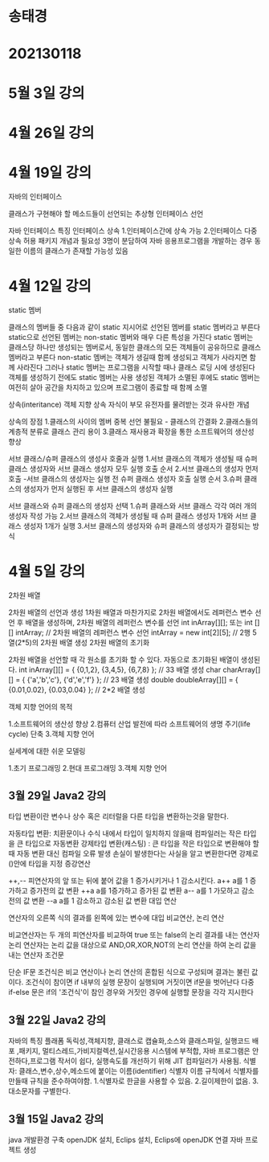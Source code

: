 # 송태경 <h1>202130118

# 5월 3일 강의

# 4월 26일 강의


# 4월 19일 강의
자바의 인터페이스

클래스가 구현해야 할 메소드들이 선언되는 추상형
인터페이스 선언

자바 인터페이스 특징
인터페이스 상속
1.인터페이스간에 상속 가능
2.인터페이스 다중 상속 허용
패키지 개념과 필요성 3명이 분담하여 자바 응용프로그램을 개발하는 경우 동일한 이름의 클래스가 존재할 가능성 있음

# 4월 12일 강의
static 멤버

클래스의 멤버들 중 다음과 같이 static 지시어로 선언된 멤버를 static 멤버라고 부른다
static으로 선언된 멤버는 non-static 멤버와 매우 다른 특성을 가진다
static 멤버는 클래스당 하나만 생성되는 멤버로서, 동일한 클래스의 모든 객체들이 공유하므로 클래스 멤버라고 부른다
non-static 멤버는 객체가 생길때 함께 생성되고 객체가 사라지면 함께 사라진다 그러나 static 멤버는 프로그램을 시작할 때나 클래스 로딩 시에 생성된다
객체를 생성하기 전에도 static 멤버는 사용
생성된 객체가 소멸된 후에도 static 멤버는 여전히 살아 공간을 차지하고 있으며 프로그램이 종료할 때 함께 소멸

상속(interitance)
객체 지향 상속 자식이 부모 유전자를 물려받는 것과 유사한 개념

상속의 장점
1.클래스의 사이의 멤버 중복 선언 불필요 - 클래스의 간결화
2.클래스들의 계층적 분류로 클래스 관리 용이
3.클래스 재사용과 확장을 통한 소프트웨어의 생산성 향상

서브 클래스/슈퍼 클래스의 생성사 호줄과 실행
1.서브 클래스의 객체가 생성될 때 슈퍼 클래스 생성자와 서브 클래스 생성자 모두 실행 호출 순서
2.서브 클래스의 생성자 먼저 호출 -서브 클래스의 생성자는 실행 전 슈퍼 클래스 생성자 호출 실행 순서
3.슈퍼 클래스의 생성자가 먼저 실행된 후 서브 클래스의 생성자 실행

서브 클래스와 슈퍼 클래스의 생성자 선택
1.슈퍼 클래스와 서브 클래스 각각 여러 개의 생성자 작성 가능
2.서브 클래스의 객체가 생성될 때 슈퍼 클래스 생성자 1개와 서브 클래스 생성자 1개가 실행
3.서브 클래스의 생성자와 슈퍼 클래스의 생성자가 결정되는 방식

# 4월 5일 강의
2차원 배열

2차원 배열의 선언과 생성 1차원 배열과 마찬가지로 2차원 배열에서도 레퍼런스 변수 선언 후 배열을 생성하며, 2차원 배열의 레퍼런스 변수를 선언 int inArray[][]; 또는 int [][] intArray; // 2차원 배열의 레퍼런스 변수 선언 intArray = new int[2][5]; // 2행 5열(2*5)의 2차원 배열 생성
2차원 배열의 초기화

2차원 배열을 선언할 때 각 원소를 초기화 할 수 있다. 자동으로 초기화된 배열이 생성된다. int inArray[][] = { {0,1,2}, {3,4,5}, {6,7,8} }; // 33 배열 생성 char charArray[][] = { {'a','b','c'}, {'d','e','f'} }; // 23 배열 생성 double doubleArray[][] = { {0.01,0.02}, {0.03,0.04} }; // 2*2 배열 생성

객체 지향 언어의 목적

1.소프트웨어의 생산성 향상
2.컴퓨터 산업 발전에 따라 소프트웨어의 생명 주기(life cycle) 단축
3.객체 지향 언어

실세계에 대한 쉬운 모델링

1.초기 프로그래밍
2.현대 프로그래밍
3.객체 지향 언어


## 3월 29일 Java2 강의
타입 변환이란 변수나 상수 혹은 리터럴을 다른 타입을 변환하는것을 말한다.

자동타입 변환: 치환문이나 수식 내에서 타입이 일치하지 않을때 컴파일러는 작은 타입을 큰 타입으로 자동변환
강제타입 변환(캐스팅) : 큰 타입을 작은 타입으로 변환해야 할때 자동 변환 대신 컴파일 오류 발생 손실이 발생한다는 사실을 알고 변환한다면 강제로()안에 타입을 지정
증강연산

++,-- 피연산자의 앞 또는 뒤에 붙어 값을 1 증가시키거나 1 감소시킨다. a++ a를 1 증가하고 증가전의 값 변환 ++a a를 1증가하고 증가된 값 변환 a-- a를 1 가모하고 감소 전의 값 변환 --a a를 1 감소하고 감소된 값 변환
대입 연산

연산자의 오른쪽 식의 결과를 왼쪽에 있는 변수에 대입
비교연산, 논리 연산

비교연산자는 두 개의 피연산자를 비교하여 true 또는 false의 논리 결과를 내는 연산자
논리 연산자는 논리 값을 대상으로 AND,OR,XOR,NOT의 논리 연산을 하여 논리 값을 내는 연산자
조건문

단순 IF문 조건식은 비교 연산이나 논리 연산의 혼합된 식으로 구성되며 결과는 불린 값이다.
조건식이 참이면 if 내부의 실행 문장이 실행되며 거짓이면 if문을 벗어난다
다중 if-else 문은 if의 '조건식'이 참인 경우와 거짓인 경우에 실행할 문장을 각각 지시한다

## 3월 22일 Java2 강의
자바의 특징 플래폼 독릭성,객체지향, 클래스로 캡슐화,소스와 클래스파일, 실행코드 배포 ,패키지, 멀티스레드,가비지컬렉션,실시간응용 시스템에 부적합, 자바 프로그램은 안전하다,프로그램 작서이 쉽다, 실행속도를 개선하기 위해 JIT 컴파일러가 사용됨.
식별자: 클래스,변수,상수,메소드에 붙이는 이름(identifier) 식별자 이름 규칙에서 식별자를 만들때 규칙을 준수하여야함. 
1.식별자로 한글을 사용할 수 있음.
2.길이제한이 없음.
3.대소문자를 구별한다.

## 3월 15일 Java2  강의
java 개발환경 구축 openJDK 설치, Eclips 설치, Eclips에 openJDK 연결 자바 프로젝트 생성





